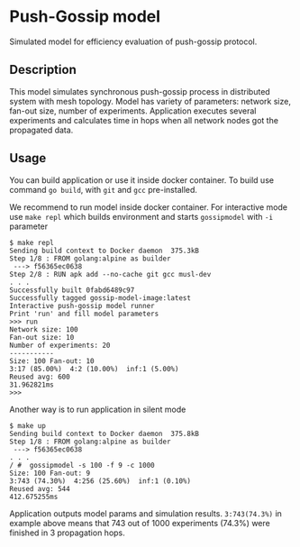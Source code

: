 # Push-Gossip model

Simulated model for efficiency evaluation of push-gossip protocol. 

## Description

This model simulates synchronous push-gossip process in distributed 
system with mesh topology. Model has variety of parameters: 
network size, fan-out size, number of experiments. Application executes 
several experiments and calculates time in hops when all network nodes
got the propagated data.  

## Usage
You can build application or use it inside docker container. 
To build use command `go build`, with `git` and `gcc` pre-installed. 

We recommend to run model inside docker container. For interactive mode 
use `make repl` which builds environment and starts `gossipmodel` with 
`-i` parameter

```
$ make repl
Sending build context to Docker daemon  375.3kB
Step 1/8 : FROM golang:alpine as builder
 ---> f56365ec0638
Step 2/8 : RUN apk add --no-cache git gcc musl-dev
. . .
Successfully built 0fabd6489c97
Successfully tagged gossip-model-image:latest
Interactive push-gossip model runner
Print 'run' and fill model parameters
>>> run
Network size: 100
Fan-out size: 10
Number of experiments: 20
-----------
Size: 100 Fan-out: 10
3:17 (85.00%)  4:2 (10.00%)  inf:1 (5.00%)
Reused avg: 600
31.962821ms
>>>  
```

Another way is to run application in silent mode
```
$ make up
Sending build context to Docker daemon  375.8kB           
Step 1/8 : FROM golang:alpine as builder   
 ---> f56365ec0638                       
. . . 
/ #  gossipmodel -s 100 -f 9 -c 1000
Size: 100 Fan-out: 9
3:743 (74.30%)  4:256 (25.60%)  inf:1 (0.10%)
Reused avg: 544
412.675255ms
```

Application outputs model params and simulation results. 
`3:743(74.3%)` in example above means that 743 out of 1000 
experiments (74.3%) were finished in 3 propagation hops. 
